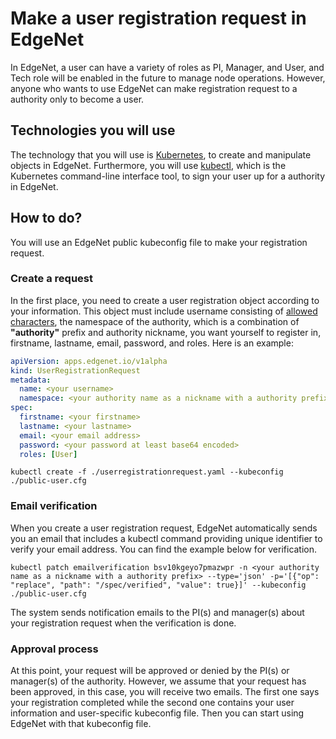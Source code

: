 # Make a user registration request in EdgeNet

In EdgeNet, a user can have a variety of roles as PI, Manager, and User, and Tech role will be enabled in the future to manage node operations. However, anyone who wants to use EdgeNet can make registration request to a authority only to become a user.

## Technologies you will use
The technology that you will use is [Kubernetes](https://kubernetes.io/), to create
and manipulate objects in EdgeNet. Furthermore, you will use [kubectl](https://kubernetes.io/docs/reference/kubectl/overview/), which is the Kubernetes command-line interface
tool, to sign your user up for a authority in EdgeNet.

## How to do?

You will use an EdgeNet public kubeconfig file to make your registration request.

### Create a request
In the first place, you need to create a user registration object according to your
information. This object must include username consisting of [allowed characters](https://kubernetes.io/docs/concepts/overview/working-with-objects/names/), the namespace of the authority, which is a combination of **"authority"** prefix and authority nickname, you want yourself to register in, firstname, lastname, email, password, and roles. Here is an example:

```yaml
apiVersion: apps.edgenet.io/v1alpha
kind: UserRegistrationRequest
metadata:
  name: <your username>
  namespace: <your authority name as a nickname with a authority prefix, e.g. authority-sorbonne-university>
spec:
  firstname: <your firstname>
  lastname: <your lastname>
  email: <your email address>
  password: <your password at least base64 encoded>
  roles: [User]
```

```
kubectl create -f ./userregistrationrequest.yaml --kubeconfig ./public-user.cfg
```

### Email verification

When you create a user registration request, EdgeNet automatically sends you an email that includes a kubectl command providing unique identifier to verify your email address. You can find the example below for verification.

```
kubectl patch emailverification bsv10kgeyo7pmazwpr -n <your authority name as a nickname with a authority prefix> --type='json' -p='[{"op": "replace", "path": "/spec/verified", "value": true}]' --kubeconfig ./public-user.cfg
```

The system sends notification emails to the PI(s) and manager(s) about your registration request when the verification is done.

### Approval process

At this point, your request will be approved or denied by the PI(s) or manager(s) of the authority. However, we assume that your request has been approved, in this case, you will receive two emails. The first one says your registration completed while the second one contains your user information and user-specific kubeconfig file. Then you can start using EdgeNet with that kubeconfig file.
